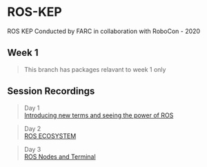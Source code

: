 # ROS-KEP
ROS KEP Conducted by FARC in collaboration with RoboCon - 2020

## Week 1
> This branch has packages relavant to week 1 only

## Session Recordings

> Day 1  
> [Introducing new terms and seeing the power of ROS](https://drive.google.com/file/d/1tgAis0JBvSYxp3FoOYPy4BqRG2O1wXnr/view?usp=sharing)

> Day 2   
> [ROS ECOSYSTEM](https://drive.google.com/file/d/1Hq3cfe1btlRybJjaJsG0Oh_dpNWpzdFz/view?usp=sharing )

> Day 3  
> [ROS Nodes and Terminal](https://drive.google.com/file/d/1D7AzojVqL5t4_L5wxGoSYPPAN1Qmdy3_/view?usp=sharing)
